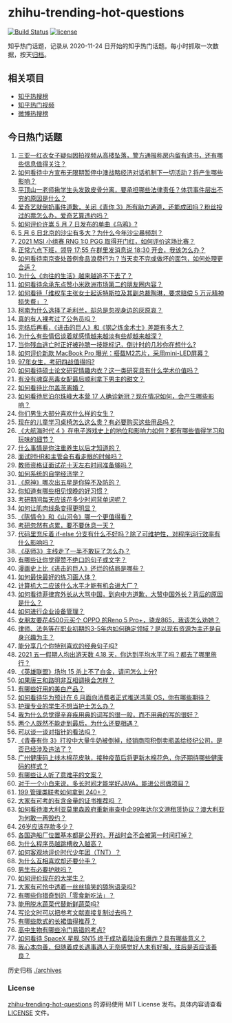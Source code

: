 # zhihu-trending-hot-questions

[![Build Status](https://github.com/justjavac/zhihu-trending-hot-questions/workflows/ci/badge.svg?branch=master)](https://github.com/justjavac/zhihu-trending-hot-questions/actions)
[![license](https://img.shields.io/github/license/justjavac/zhihu-trending-hot-questions)](https://github.com/justjavac/zhihu-trending-hot-questions/blob/master/LICENSE)

知乎热门话题，记录从 2020-11-24 日开始的知乎热门话题。每小时抓取一次数据，按天[归档](./archives)。

## 相关项目

- [知乎热搜榜](https://github.com/justjavac/zhihu-trending-top-search)
- [知乎热门视频](https://github.com/justjavac/zhihu-trending-hot-video)
- [微博热搜榜](https://github.com/justjavac/weibo-trending-hot-search)

## 今日热门话题

<!-- BEGIN -->
<!-- 最后更新时间 Fri May 07 2021 07:01:30 GMT+0800 (China Standard Time) -->

1. [三亚一红衣女子疑似因拍视频从高楼坠落，警方通报称房内留有遗书，还有哪些信息值得关注？](https://www.zhihu.com/question/458070461)
2. [如何看待中方宣布无限期暂停中澳战略经济对话机制下一切活动？将产生哪些影响？](https://www.zhihu.com/question/458017814)
3. [平顶山一老师揪学生头发致皮骨分离，要承担哪些法律责任？体罚事件层出不穷的原因是什么？](https://www.zhihu.com/question/458043387)
4. [爱奇艺就倒奶事件道歉，关闭《青你
   3》所有助力通道，还能成团吗？粉丝投过的票怎么办，爱奇艺算违约吗？](https://www.zhihu.com/question/458134685)
5. [如何评价许嵩 5 月 7 日发布的单曲《乌鸦》?](https://www.zhihu.com/question/458033842)
6. [5 月 6 日北京的沙尘有多大？为什么今年沙尘暴频刮？](https://www.zhihu.com/question/458041483)
7. [2021 MSI 小组赛 RNG 1:0 PGG
   取得开门红，如何评价这场比赛？](https://www.zhihu.com/question/458124015)
8. [正常六点下班，领导 17:55 在群里发消息说 18:30
   开会，我该怎么办？](https://www.zhihu.com/question/441394605)
9. [如何看待南京查处首例食品浪费行为？当天卖不完或做坏的面包，如何处理更合适？](https://www.zhihu.com/question/457974834)
10. [为什么《向往的生活》越来越追不下去了？](https://www.zhihu.com/question/398276926)
11. [如何看待余承东点赞小米欧洲市场第二的朋友圈内容？](https://www.zhihu.com/question/458030150)
12. [如何看待「维权车主张女士起诉特斯拉及其副总裁陶琳，要求赔偿 5
    万元精神损失费」？](https://www.zhihu.com/question/458105347)
13. [柯南为什么选择了毛利兰，却总是忽视身边的灰原哀？](https://www.zhihu.com/question/53067413)
14. [真的有人裸考过了公务员吗？](https://www.zhihu.com/question/276113114)
15. [完结后再看，《进击的巨人》和《钢之炼金术士》差距有多大？](https://www.zhihu.com/question/457859510)
16. [为什么有些情侣谈着就感情越来越淡有些却越来越深？](https://www.zhihu.com/question/27713207)
17. [当你残血逃亡时正好被孙膑一技能标记，倒计时的几秒你在想什么?](https://www.zhihu.com/question/457388857)
18. [如何评价新款 MacBook Pro
    曝光：搭载M2芯片，采用mini-LED屏幕？](https://www.zhihu.com/question/457911220)
19. [97年女生，考研四战值得吗?](https://www.zhihu.com/question/451524041)
20. [如何看待硕士论文研究情趣内衣？这一类研究具有什么学术价值吗？](https://www.zhihu.com/question/457147408)
21. [有没有魂穿恶毒女配最后顺利拿下男主的甜文？](https://www.zhihu.com/question/445174404)
22. [如何看待比尔盖茨离婚？](https://www.zhihu.com/question/457735506)
23. [如何看待尼泊尔珠峰大本营 17
    人确诊新冠？现在情况如何，会产生哪些影响？](https://www.zhihu.com/question/458025451)
24. [你们男生大部分喜欢什么样的女生？](https://www.zhihu.com/question/440011949)
25. [现在的儿童学习桌椅怎么这么贵？有必要购买这些用品吗？](https://www.zhihu.com/question/41871182)
26. [《大航海时代 4
    》在电子游戏史上的地位和影响力如何？都有哪些值得学习和玩味的细节？](https://www.zhihu.com/question/29672403)
27. [什么事情是你注重养生以后才知道的？](https://www.zhihu.com/question/451372641)
28. [面试时HR和主管会有看走眼的时候吗？](https://www.zhihu.com/question/452324429)
29. [教师资格证面试花十天左右时间准备够吗？](https://www.zhihu.com/question/433616547)
30. [如何系统的自学经济学？](https://www.zhihu.com/question/26733648)
31. [《原神》哪次出五星是你猝不及防的？](https://www.zhihu.com/question/457196345)
32. [你知道有哪些相见恨晚的好习惯？](https://www.zhihu.com/question/444191417)
33. [考研期间每天应该花多少时间背单词呢？](https://www.zhihu.com/question/457500055)
34. [如何让肌肉线条变得更明显？](https://www.zhihu.com/question/457071972)
35. [《陈情令》和《山河令》哪一个更值得看？](https://www.zhihu.com/question/452480039)
36. [考研忽然有点累，要不要休息一天？](https://www.zhihu.com/question/449949480)
37. [代码里充斥着 if-else
    分支有什么不好吗？除了可维护性，对程序运行效率有什么影响吗？](https://www.zhihu.com/question/441518636)
38. [《巫师3》主线走了一半不敢玩了怎么办？](https://www.zhihu.com/question/429592567)
39. [有哪些让你觉得赞不绝口的句子或文字？](https://www.zhihu.com/question/456310180)
40. [漫画史上比《进击的巨人》还烂的结局是哪些？](https://www.zhihu.com/question/457941791)
41. [如何最快最好的练习画人体？](https://www.zhihu.com/question/357227404)
42. [计算机大二应该什么水平才能有机会进大厂？](https://www.zhihu.com/question/455993306)
43. [如何看待菲律宾外长从大骂中国，到向中方道歉，大赞中国外长？背后的原因是什么？](https://www.zhihu.com/question/457922516)
44. [如何进行企业设备管理？](https://www.zhihu.com/question/36012773)
45. [女朋友要花4500元买个 OPPO 的Reno 5
    Pro+，骁龙865，我该怎么劝她？](https://www.zhihu.com/question/455818485)
46. [律师、法务等在职业初期的3-5年内如何确定领域？是以现有资源为主还是自身兴趣为主？](https://www.zhihu.com/question/453721235)
47. [能分享几个你特别喜欢的经典句子吗?](https://www.zhihu.com/question/457082503)
48. [2021 五一假期人均出游天数 4.18
    天，你达到平均水平了吗？都去了哪里旅行？](https://www.zhihu.com/question/458009515)
49. [《英雄联盟》场均 15 杀上不了白金，请问怎么上分?](https://www.zhihu.com/question/457810299)
50. [如果唐三和路明非互相调换会怎样？](https://www.zhihu.com/question/457614079)
51. [有哪些好用的美白产品？](https://www.zhihu.com/question/47203247)
52. [如何看待华为预计在 6 月面向消费者正式推送鸿蒙
    OS，你有哪些期待？](https://www.zhihu.com/question/457820791)
53. [护理专业的学生不想当护士怎么办？](https://www.zhihu.com/question/312670811)
54. [我为什么总觉得辛弃疾用典的词写的很一般，而不用典的写的很好？](https://www.zhihu.com/question/51075975)
55. [两个人既然不能走到最后，为什么还要相遇？](https://www.zhihu.com/question/455035822)
56. [可以谈一谈对指针的看法吗？](https://www.zhihu.com/question/446081991)
57. [《青春有你
    3》打投中大量牛奶被倒掉，经销商囤积倒卖瓶盖给经纪公司，是否已经涉及违法了？](https://www.zhihu.com/question/457626102)
58. [广州健康码上线木棉花皮肤，接种疫苗后将更新木棉花色，你还期待哪些健康码的样式？](https://www.zhihu.com/question/458038270)
59. [有哪些让人听了意难平的文案？](https://www.zhihu.com/question/441159566)
60. [对于一个小白来说，多长时间才能学好JAVA，能进公司做项目？](https://www.zhihu.com/question/447434199)
61. [199 管理类联考如何拿到 240+？](https://www.zhihu.com/question/61541247)
62. [大家有可考的有含金量的证书推荐吗 ？](https://www.zhihu.com/question/428848820)
63. [如何看待澳大利亚莫里森政府重新审查中企99年达尔文港租赁协议？澳大利亚为何敢一再毁约？](https://www.zhihu.com/question/457757110)
64. [26岁应该存款多少？](https://www.zhihu.com/question/374909843)
65. [各国造船厂位置基本都是公开的，开战时会不会被第一时间打掉？](https://www.zhihu.com/question/457603191)
66. [为什么程序员越跳槽收入越高？](https://www.zhihu.com/question/455248912)
67. [如何客观地评价时代少年团（TNT）？](https://www.zhihu.com/question/445848410)
68. [为什么互相喜欢却还要分手？](https://www.zhihu.com/question/303998486)
69. [男生有必要护肤吗？](https://www.zhihu.com/question/318078779)
70. [如何评价现在的大学生？](https://www.zhihu.com/question/26452022)
71. [大家有可怜中透着一丝丝搞笑的舔狗语录吗?](https://www.zhihu.com/question/410762692)
72. [有哪些你猎奇到的「零食新吃法」？](https://www.zhihu.com/question/457262929)
73. [能用脱水蔬菜代替新鲜蔬菜吗?](https://www.zhihu.com/question/423534763)
74. [写论文时可以把参考文献直接复制过去吗？](https://www.zhihu.com/question/303759376)
75. [有哪些款式的长裙值得推荐？](https://www.zhihu.com/question/270950909)
76. [高中生物有哪些冷门易错的考点?](https://www.zhihu.com/question/447559813)
77. [如何看待 SpaceX 星舰 SN15
    终于成功着陆没有爆炸？具有哪些意义？](https://www.zhihu.com/question/457998938)
78. [我心本向善，但随着成长遇事遇人无奈感觉好人未有好报，往后是否应该善良？](https://www.zhihu.com/question/455632902)

<!-- END -->

历史归档 [./archives](./archives)

### License

[zhihu-trending-hot-questions](https://github.com/justjavac/zhihu-trending-hot-questions)
的源码使用 MIT License 发布。具体内容请查看 [LICENSE](./LICENSE) 文件。
